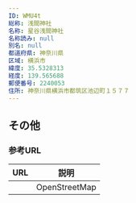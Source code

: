 ```yaml
---
ID: WMU4t
総称: 浅間神社
名称: 星谷浅間神社
名称読み: null
別名: null
都道府県: 神奈川県
区域: 横浜市
緯度: 35.5328313
経度: 139.565688
郵便番号: 2240053
住所: 神奈川県横浜市都筑区池辺町１５７７
---
```


## その他

### 参考URL

| URL | 説明          |
| --- | ------------- |
|     | OpenStreetMap |
